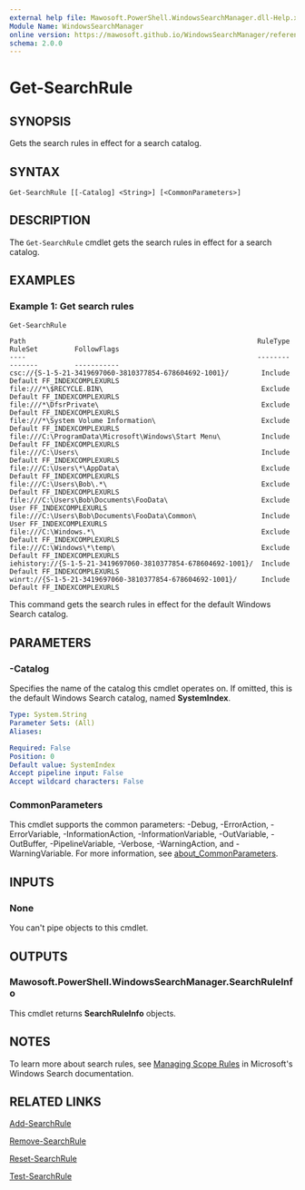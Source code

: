 ```yaml
---
external help file: Mawosoft.PowerShell.WindowsSearchManager.dll-Help.xml
Module Name: WindowsSearchManager
online version: https://mawosoft.github.io/WindowsSearchManager/reference/Get-SearchRule.html
schema: 2.0.0
---
```


# Get-SearchRule

## SYNOPSIS

Gets the search rules in effect for a search catalog.

## SYNTAX

```
Get-SearchRule [[-Catalog] <String>] [<CommonParameters>]
```

## DESCRIPTION

The `Get-SearchRule` cmdlet gets the search rules in effect for a search catalog.

## EXAMPLES

### Example 1: Get search rules

```powershell
Get-SearchRule
```

```output
Path                                                         RuleType RuleSet         FollowFlags
----                                                         -------- -------         -----------
csc://{S-1-5-21-3419697060-3810377854-678604692-1001}/        Include Default FF_INDEXCOMPLEXURLS
file:///*\$RECYCLE.BIN\                                       Exclude Default FF_INDEXCOMPLEXURLS
file:///*\DfsrPrivate\                                        Exclude Default FF_INDEXCOMPLEXURLS
file:///*\System Volume Information\                          Exclude Default FF_INDEXCOMPLEXURLS
file:///C:\ProgramData\Microsoft\Windows\Start Menu\          Include Default FF_INDEXCOMPLEXURLS
file:///C:\Users\                                             Include Default FF_INDEXCOMPLEXURLS
file:///C:\Users\*\AppData\                                   Exclude Default FF_INDEXCOMPLEXURLS
file:///C:\Users\Bob\.*\                                      Exclude Default FF_INDEXCOMPLEXURLS
file:///C:\Users\Bob\Documents\FooData\                       Exclude    User FF_INDEXCOMPLEXURLS
file:///C:\Users\Bob\Documents\FooData\Common\                Include    User FF_INDEXCOMPLEXURLS
file:///C:\Windows.*\                                         Exclude Default FF_INDEXCOMPLEXURLS
file:///C:\Windows\*\temp\                                    Exclude Default FF_INDEXCOMPLEXURLS
iehistory://{S-1-5-21-3419697060-3810377854-678604692-1001}/  Include Default FF_INDEXCOMPLEXURLS
winrt://{S-1-5-21-3419697060-3810377854-678604692-1001}/      Include Default FF_INDEXCOMPLEXURLS
```

This command gets the search rules in effect for the default Windows Search catalog.

## PARAMETERS

### -Catalog

Specifies the name of the catalog this cmdlet operates on. If omitted, this is the default Windows Search catalog, named **SystemIndex**.

```yaml
Type: System.String
Parameter Sets: (All)
Aliases:

Required: False
Position: 0
Default value: SystemIndex
Accept pipeline input: False
Accept wildcard characters: False
```

### CommonParameters
This cmdlet supports the common parameters: -Debug, -ErrorAction, -ErrorVariable, -InformationAction, -InformationVariable, -OutVariable, -OutBuffer, -PipelineVariable, -Verbose, -WarningAction, and -WarningVariable. For more information, see [about_CommonParameters](http://go.microsoft.com/fwlink/?LinkID=113216).

## INPUTS

### None

You can't pipe objects to this cmdlet.

## OUTPUTS

### Mawosoft.PowerShell.WindowsSearchManager.SearchRuleInfo

This cmdlet returns **SearchRuleInfo** objects.

## NOTES

To learn more about search rules, see [Managing Scope Rules](https://learn.microsoft.com/windows/win32/search/-search-3x-wds-extidx-csm-scoperules) in Microsoft's Windows Search documentation.

## RELATED LINKS

[Add-SearchRule](Add-SearchRule.md)

[Remove-SearchRule](Remove-SearchRule.md)

[Reset-SearchRule](Reset-SearchRule.md)

[Test-SearchRule](Test-SearchRule.md)
